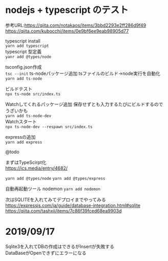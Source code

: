 # nodejs + typescript のテスト

参考URL:https://qiita.com/notakaos/items/3bbd2293e2ff286d9f49  
https://qiita.com/kubocchi/items/0e9bf6ee9eab98905d77


typescript install  
`yarn add typescript`  
typescript 型定義  
`yanr add @types/node`  

tsconfig.json作成  
`tsc --init`
ts-nodeパッケージ追加 tsファイルのビルド→node実行を自動化  
`yarn add ts-node`  

ビルドテスト  
`npx ts-node src/index.ts`  

Watchしてくれるパッケージ追加 保存せずとも入力するたびにビルドするのでうざいかも  
`yarn add ts-node-dev`  
Watchスタート  
`npx ts-node-dev --respawn src/index.ts`

expressの追加   
`yarn add express`  



@todo  

まずはTypeScirpt化  
https://ics.media/entry/4682/

`yarn add @types/node`
`yarn add @types/express`  

自動再起動ツール nodemon
`yarn add nodemon`



次はSQLITEを入れてみてデプロイまでやってみる  
https://expressjs.com/ja/guide/database-integration.html#sqlite
https://qiita.com/tashxii/items/7c86f39fced68ea9903d

# 2019/09/17

Sqlite3を入れてDBの作成はできるがInsertが失敗する  
DataBaseがOpenできずにエラーになる  